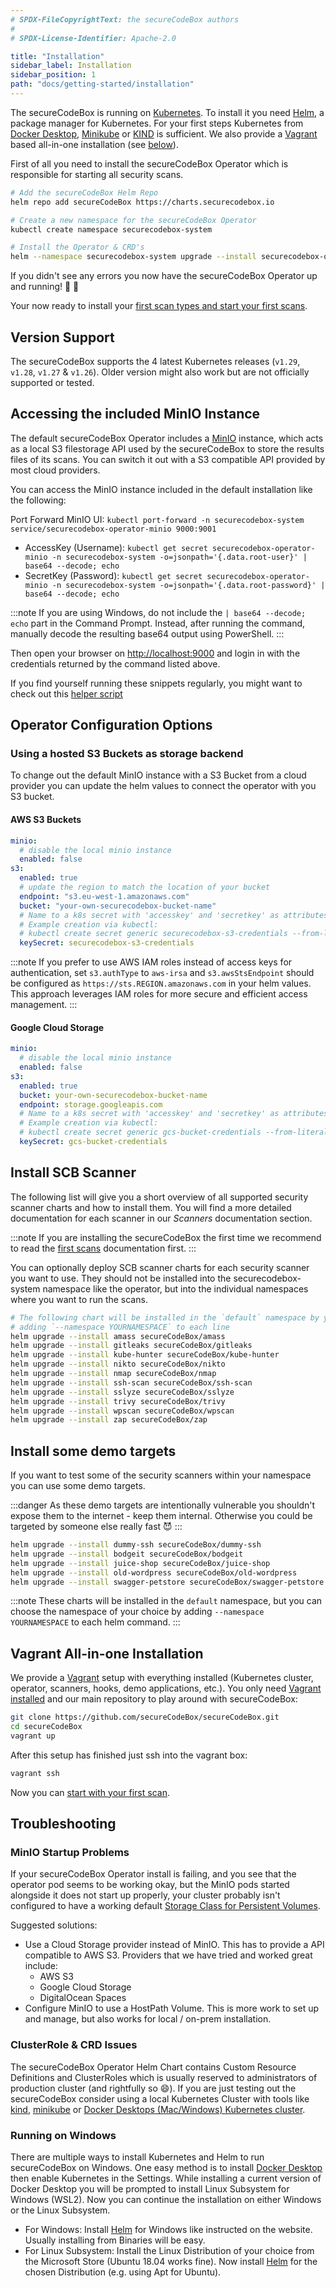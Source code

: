 ```yaml
---
# SPDX-FileCopyrightText: the secureCodeBox authors
#
# SPDX-License-Identifier: Apache-2.0

title: "Installation"
sidebar_label: Installation
sidebar_position: 1
path: "docs/getting-started/installation"
---
```


The secureCodeBox is running on [Kubernetes](https://kubernetes.io/). To install it you need [Helm](https://helm.sh), a package manager for Kubernetes. For your first steps Kubernetes from [Docker Desktop](https://www.docker.com/products/docker-desktop), [Minikube](https://minikube.sigs.k8s.io/docs/) or [KIND](https://kind.sigs.k8s.io/) is sufficient. We also provide a [Vagrant](https://www.vagrantup.com/) based all-in-one installation (see [below](#vagrant-all-in-one-installation)).

First of all you need to install the secureCodeBox Operator which is responsible for starting all security scans.

```bash
# Add the secureCodeBox Helm Repo
helm repo add secureCodeBox https://charts.securecodebox.io

# Create a new namespace for the secureCodeBox Operator
kubectl create namespace securecodebox-system

# Install the Operator & CRD's
helm --namespace securecodebox-system upgrade --install securecodebox-operator secureCodeBox/operator
```

If you didn't see any errors you now have the secureCodeBox Operator up and running! 🥳 🚀

Your now ready to install your [first scan types and start your first scans](/docs/getting-started/first-scans).

## Version Support

The secureCodeBox supports the 4 latest Kubernetes releases (`v1.29`, `v1.28`, `v1.27` & `v1.26`). Older version might also work but are not officially supported or tested.

## Accessing the included MinIO Instance

The default secureCodeBox Operator includes a [MinIO](https://min.io/) instance, which acts as a local S3 filestorage API used by the secureCodeBox to store the results files of its scans. You can switch it out with a S3 compatible API provided by most cloud providers.

You can access the MinIO instance included in the default installation like the following:

Port Forward MinIO UI: `kubectl port-forward -n securecodebox-system service/securecodebox-operator-minio 9000:9001`

- AccessKey (Username): `kubectl get secret securecodebox-operator-minio -n securecodebox-system -o=jsonpath='{.data.root-user}' | base64 --decode; echo`
- SecretKey (Password): `kubectl get secret securecodebox-operator-minio -n securecodebox-system -o=jsonpath='{.data.root-password}' | base64 --decode; echo`

:::note
If you are using Windows, do not include the `| base64 --decode; echo` part in the Command Prompt. Instead, after running the command, manually decode the resulting base64 output using PowerShell.
:::

Then open your browser on [http://localhost:9000](http://localhost:9000) and login in with the credentials returned by the command listed above.

If you find yourself running these snippets regularly, you might want to check out this [helper script](https://github.com/secureCodeBox/secureCodeBox/blob/main/bin/minio-port-forward.sh)

## Operator Configuration Options

### Using a hosted S3 Buckets as storage backend

To change out the default MinIO instance with a S3 Bucket from a cloud provider you can update the helm values to connect the operator with you S3 bucket.

#### AWS S3 Buckets

```yaml
minio:
  # disable the local minio instance
  enabled: false
s3:
  enabled: true
  # update the region to match the location of your bucket
  endpoint: "s3.eu-west-1.amazonaws.com"
  bucket: "your-own-securecodebox-bucket-name"
  # Name to a k8s secret with 'accesskey' and 'secretkey' as attributes in the same namespace as this release
  # Example creation via kubectl:
  # kubectl create secret generic securecodebox-s3-credentials --from-literal=accesskey="******" --from-literal=secretkey="******"
  keySecret: securecodebox-s3-credentials
```
:::note
If you prefer to use AWS IAM roles instead of access keys for authentication, set `s3.authType` to `aws-irsa` and `s3.awsStsEndpoint` should be configured as `https://sts.REGION.amazonaws.com` in your helm values. This approach leverages IAM roles for more secure and efficient access management.
:::

#### Google Cloud Storage

```yaml
minio:
  # disable the local minio instance
  enabled: false
s3:
  enabled: true
  bucket: your-own-securecodebox-bucket-name
  endpoint: storage.googleapis.com
  # Name to a k8s secret with 'accesskey' and 'secretkey' as attributes in the same namespace as this release
  # Example creation via kubectl:
  # kubectl create secret generic gcs-bucket-credentials --from-literal=accesskey="******" --from-literal=secretkey="******"
  keySecret: gcs-bucket-credentials
```

## Install SCB Scanner

The following list will give you a short overview of all supported security scanner charts and how to install them.
You will find a more detailed documentation for each scanner in our _Scanners_ documentation section.

:::note
If you are installing the secureCodeBox the first time we recommend to read the [first scans](/docs/getting-started/first-scans) documentation first.
:::

You can optionally deploy SCB scanner charts for each security scanner you want to use. They should not be installed into the securecodebox-system namespace like the operator, but into the individual namespaces where you want to run the scans.

```bash
# The following chart will be installed in the `default` namespace by you can choose the namespace of your choice by
# adding `--namespace YOURNAMESPACE` to each line
helm upgrade --install amass secureCodeBox/amass
helm upgrade --install gitleaks secureCodeBox/gitleaks
helm upgrade --install kube-hunter secureCodeBox/kube-hunter
helm upgrade --install nikto secureCodeBox/nikto
helm upgrade --install nmap secureCodeBox/nmap
helm upgrade --install ssh-scan secureCodeBox/ssh-scan
helm upgrade --install sslyze secureCodeBox/sslyze
helm upgrade --install trivy secureCodeBox/trivy
helm upgrade --install wpscan secureCodeBox/wpscan
helm upgrade --install zap secureCodeBox/zap
```

## Install some demo targets

If you want to test some of the security scanners within your namespace you can use some demo targets.

:::danger
As these demo targets are intentionally vulnerable you shouldn't expose them to the internet - keep them internal.
Otherwise you could be targeted by someone else really fast 😈
:::

```bash
helm upgrade --install dummy-ssh secureCodeBox/dummy-ssh
helm upgrade --install bodgeit secureCodeBox/bodgeit
helm upgrade --install juice-shop secureCodeBox/juice-shop
helm upgrade --install old-wordpress secureCodeBox/old-wordpress
helm upgrade --install swagger-petstore secureCodeBox/swagger-petstore
```

:::note
These charts will be installed in the `default` namespace, but you can choose the namespace of your choice by adding `--namespace YOURNAMESPACE` to each helm command.
:::

## Vagrant All-in-one Installation

We provide a [Vagrant](https://www.vagrantup.com/) setup with everything installed (Kubernetes cluster, operator, scanners, hooks, demo applications, etc.). You only need [Vagrant installed](https://www.vagrantup.com/docs/installation) and our main repository to play around with secureCodeBox:

```bash
git clone https://github.com/secureCodeBox/secureCodeBox.git
cd secureCodeBox
vagrant up
```

After this setup has finished just ssh into the vagrant box:

```bash
vagrant ssh
```

Now you can [start with your first scan](/docs/getting-started/first-scans).

## Troubleshooting

### MinIO Startup Problems

If your secureCodeBox Operator install is failing, and you see that the operator pod seems to be working okay, but the MinIO pods started alongside it does not start up properly, your cluster probably isn't configured to have a working default [Storage Class for Persistent Volumes](https://kubernetes.io/docs/concepts/storage/storage-classes/).

Suggested solutions:

- Use a Cloud Storage provider instead of MinIO. This has to provide a API compatible to AWS S3. Providers that we have tried and worked great include:
  - AWS S3
  - Google Cloud Storage
  - DigitalOcean Spaces
- Configure MinIO to use a HostPath Volume. This is more work to set up and manage, but also works for local / on-prem installation.

### ClusterRole & CRD Issues

The secureCodeBox Operator Helm Chart contains Custom Resource Definitions and ClusterRoles which is usually reserved to administrators of production cluster (and rightfully so 😄). If you are just testing out the secureCodeBox consider using a local Kubernetes Cluster with tools like [kind](https://kind.sigs.k8s.io/), [minikube](https://minikube.sigs.k8s.io/docs/) or [Docker Desktops (Mac/Windows) Kubernetes cluster](https://www.docker.com/products/kubernetes).

### Running on Windows

There are multiple ways to install Kubernetes and Helm to run secureCodeBox on Windows. One easy method is to install [Docker Desktop](https://www.docker.com/products/docker-desktop) then enable Kubernetes in the Settings. While installing a current version of Docker Desktop you will be prompted to install Linux Subsystem for Windows (WSL2). Now you can continue the installation on either Windows or the Linux Subsystem.

- For Windows: Install [Helm](https://helm.sh) for Windows like instructed on the website. Usually installing from Binaries will be easy.
- For Linux Subsystem: Install the Linux Distribution of your choice from the Microsoft Store (Ubuntu 18.04 works fine). Now install [Helm](https://helm.sh) for the chosen Distribution (e.g. using Apt for Ubuntu).
